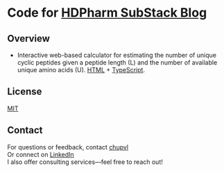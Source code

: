 # Code for [HDPharm SubStack Blog](https://hdpharm.substack.com/)

## Overview

- Interactive web-based calculator for estimating the number of unique cyclic peptides given a peptide length (L) and the number of available unique amino acids (U). [HTML](https://github.com/chupvl/hdpharm_substack/blob/main/20250821_cyclic_peptide_calculator.html) + [TypeScript](https://github.com/chupvl/hdpharm_substack/blob/main/20250821_cyclic_peptide_calculator.tsx).

## License

[MIT](LICENSE)

## Contact

For questions or feedback, contact [chupvl](https://github.com/chupvl)  
Or connect on [LinkedIn](https://www.linkedin.com/in/chupvl/)  
I also offer consulting services—feel free to reach out!

